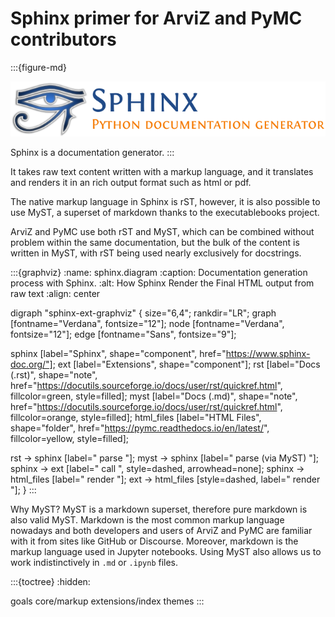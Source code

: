 # Sphinx primer for ArviZ and PyMC contributors

:::{figure-md}

![sphinx logo](sphinx.png)

Sphinx is a documentation generator.
:::

It takes raw text content written with a markup language,
and it translates and renders it in an rich output format such as html or pdf.

The native markup language in Sphinx is rST, however, it is also possible
to use MyST, a superset of markdown thanks to the executablebooks project.

ArviZ and PyMC use both rST and MyST, which can be combined without problem
within the same documentation, but the bulk of the content is written in MyST,
with rST being used nearly exclusively for docstrings.

:::{graphviz}
:name: sphinx.diagram
:caption: Documentation generation process with Sphinx.
:alt: How Sphinx Render the Final HTML output from raw text
:align: center

digraph "sphinx-ext-graphviz" {
  size="6,4";
  rankdir="LR";
  graph [fontname="Verdana", fontsize="12"];
  node [fontname="Verdana", fontsize="12"];
  edge [fontname="Sans", fontsize="9"];

  sphinx [label="Sphinx", shape="component",
    href="https://www.sphinx-doc.org/"];
  ext [label="Extensions", shape="component"];
  rst [label="Docs (.rst)", shape="note",
    href="https://docutils.sourceforge.io/docs/user/rst/quickref.html",
    fillcolor=green, style=filled];
  myst [label="Docs (.md)", shape="note",
    href="https://docutils.sourceforge.io/docs/user/rst/quickref.html",
    fillcolor=orange, style=filled];
  html_files [label="HTML Files", shape="folder",
    href="https://pymc.readthedocs.io/en/latest/",
    fillcolor=yellow, style=filled];

  rst -> sphinx [label=" parse "];
  myst -> sphinx [label=" parse (via MyST) "];
  sphinx -> ext [label=" call ", style=dashed, arrowhead=none];
  sphinx -> html_files [label=" render "];
  ext -> html_files [style=dashed, label=" render "];
}
:::

Why MyST? MyST is a markdown superset, therefore pure markdown is also valid MyST.
Markdown is the most common markup language nowadays and both developers and users
of ArviZ and PyMC are familiar with it from sites like GitHub or Discourse.
Moreover, markdown is the markup language used in Jupyter notebooks.
Using MyST also allows us to work indistinctively in `.md` or `.ipynb` files.


:::{toctree}
:hidden:

goals
core/markup
extensions/index
themes
:::

